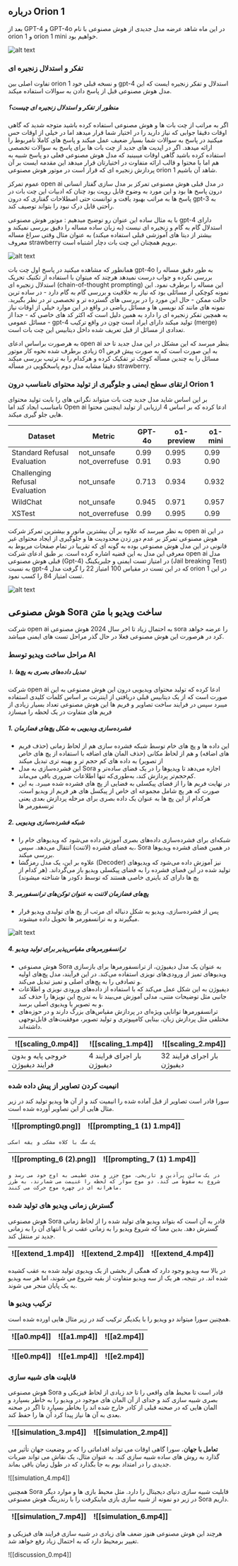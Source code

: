 
## **درباره Orion 1**

بعد از GPT-4 و GPT-4o در این ماه شاهد عرضه مدل جدیدی از هوش مصنوعی با نام orion 1 و orion 1 mini خواهیم بود.

![alt text](https://github.com/Arconize/OpenAi/blob/main/oai_o1_model_picker.webp)
### **تفکر و استدلال زنجیره ای**

تفاوت اصلی بین orion 1 و نسخه قبلی خود gpt-4 استدلال و تفکر زنجیره ایست که این مدل هوش مصنوعی قبل از پاسخ دادن به سوالات استفاده میکند.

##### منظور از تفکر و استدلال زنجیره ای چیست؟
اگر به مراتب از چت بات ها و هوش مصنوعی استفاده کرده باشید متوجه شدید که گاهی اوقات دقیقا جوابی که نیاز دارید را در اختیار شما قرار میدهد اما در خیلی از اوقات حس میکنید در پاسخ به سوالات شما بسیار ضعیف عمل میکند و پاسخ های کاملا نامربوط را ارائه میدهد.
اگر در اپدیت های جدید از چت بات ها برای پاسخ به سوالات تخصصی استفاده کرده باشید گاهی اوقات میبینید که مدل هوش مصنوعی فعلی دو پاسخ شبیه به هم اما با محتوا و قالب ارائه متفاوت در اختیارتان قرار میدهد
این مقدمه ایست بر آن پردازش زنجیره ای که قرار است در موتور هوش مصنوعی orion 1 شاهد آن باشیم.

عموم تمرکز open ai در مدل قبلی هوش مصنوعی تمرکز بر مدل سازی گفتار انسانی درون پاسخ ها بود و این مورد به وضوح قابل رویت بود چنان که ادبیات این چت بات در پاسخ ها به مراتب بهبود یافت و توانست حتی اصطلاحات گفتاری که درون gpt-3 به راحتی قابل درک نبود را بتواند توصیف کند.

با یه مثال ساده این عنوان رو توضیح میدهیم :
موتور هوش مصنوعی gpt-4 دارای استدلال گام به گام و زنجیره ای نیست (به زبان ساده مساله را دقیق بررسی نمیکند و بیشتر از دیتا های آموزشی قبلی استفاده میکند)
به عنوان مثال وقتی سراغ مساله معروف strawberry برویم همچنان این چت بات دچار اشتباه است.

![alt text](https://github.com/Arconize/OpenAi/blob/main/Screenshot%20From%202024-11-14%2014-08-04.png)

همانطور که مشاهده میکنید در پاسخ اول چت بات gpt-4o به طور دقیق مساله را بررسی نکرده و جواب درست نمیدهد هرچند که میتوان با استفاده از تکنیک تحریک استدلال زنجیره ای (chain-of-thought prompting) این مساله را برطرف نمود.
این نمونه کوچکی از مسائلی بود که نیاز به خلاقیت و بررسی گام به گام دارد - در ساده ترین حالت ممکن - حال این مورد را در بررسی های گسترده تر و تخصصی تر در نظر بگیرید.
نمونه های مانند کد نویسی ها و مسائل ریاضی در واقع در این موارد خیلی از اوقات نیاز به همچین تفکر زنجیره ای را دارد به همین دلیل است که اکثر کد های خاصی که - جدا از مسائل عمومی - gpt-4 تولید میکند دارای ایراد است چون در واقع ترکیب (merge) تعدادی از مسائل از قبل تعریف شده داخل دیتابیس این چت بات است.

به هرصورت براساس ادعای open ai بنظر میرسد که این مشکل در این مدل جدید تا حد زیادی برطرف شده نحوه کار موتور o1 به این صورت است که به صورت پیش فرض مسائل را به چندین مسأله کوچک تر تفکیک کرده و هرکدام را به ترتیب بررسی میکند دقیقا مشابه مدل دوم پاسخگویی در مسأله strawberry.


### ارتقای سطح ایمنی و جلوگیری از تولید محتوای نامناسب درون Orion 1
بر این اساس شاید مدل جدید چت بات میتواند نگرانی های را بابت تولید محتوای نامناسب ایجاد کند اما Open ai ادعا کرده که بر اساس 4 ارزیابی از تولید اینچنین محتوا هایی جلو گیری میکند.


| Dataset                        | Metric                       | GPT-4o       | o1-preview    | o1-mini      |
| ------------------------------ | ---------------------------- | ------------ | ------------- | ------------ |
| Standard Refusal Evaluation    | not_unsafe<br>not_overrefuse | 0.99<br>0.91 | 0.995<br>0.93 | 0.99<br>0.90 |
| Challenging Refusal Evaluation | not_unsafe                   | 0.713        | 0.934         | 0.932        |
| WildChat                       | not_unsafe                   | 0.945        | 0.971         | 0.957        |
| XSTest                         | not_overrefuse               | 0.99         | 0.995         | 0.99         |

به نظر میرسد که علاوه بر آن بیشترین مانور و بیشترین تمرکز شرکت open ai در این هوش مصنوعی تمرکز بر عدم دور زدن محدودیت ها و جلوگیری از ایجاد محتوای غیر قانونی در این مدل هوش مصنوعی بوده به گونه ای که تقریبا در تمام صفحات مربوط به معرفی این مدل به این قضیه اشاره کرده است.
بر طبق ادعای شرکت open ai مدل قبلی هوش مصنوعی (Gpt-4) در امتیاز تست ایمنی و جلبریکینگ (Jail breaking Test) به نسبت gpt-4 که در این تست در مقیاس 100 امتیاز 22 را گرفت مدل orion 1 در این تست امتیاز 84 را کسب نمود.

![alt text](https://github.com/Arconize/OpenAi/blob/main/Screenshot%20From%202024-11-14%2016-49-55.png)


## هوش مصنوعی Sora ساخت ویدیو با متن

شرکت open ai به احتمال زیاد تا اخر سال 2024 هوش مصنوعی sora را عرضه خواهد کرد در هرصورت این هوش مصنوعی فعلا در حال گذر مراحل تست های ایمنی میباشد.

### مراحل ساخت ویدیو توسط AI

##### ۱. **تبدیل داده‌های بصری به پچ‌ها**

شرکت open ai ادعا کرده که تولید محتوای ویدیویی درون این هوش مصنوعی به این صورت است که از یک دیتابیس قبلی دریافتی از اینترنت بر اساس کلمات کلیدی استفاده میبرد سپس در فرایند ساخت تصاویر و فریم ها این هوش مصنوعی تعداد بسیار زیادی از فریم های متفاوت در یک لحظه را میسازد 

##### 1. **فشرده‌سازی ویدیویی به شکل پچ‌های فضازمان**

- این داده ها و پچ های خام توسط شبکه فشرده سازی هم از لحاظ زمانی (حذف فریم های اضافه) و هم از لحاظ مکانی (حذف المان های اضافه با استفاده از پچ های خاص از تصویر) به داده های کم حجم تر و بهینه تری تبدیل میکند 
- این فشرده‌سازی به مدل Sora اجازه می‌دهد تا ویدیوها را در یک فضای ساده‌تر و کم‌حجم‌تر پردازش کند، به‌طوری‌که تنها اطلاعات ضروری باقی می‌ماند.
- در نهایت فریم ها را از فضای پیکسلی به فضایی از پچ های فشرده شده میبرد. به این صورت که هر پچ شامل مجموعه ای خاص از پیکسل های هر فریم از ویدیو است. هرکدام از این پچ ها به عنوان یک داده بصری برای مرحله پردازش بعدی یعنی ترنسفورمر ها

##### 2. **شبکه فشرده‌سازی ویدیویی**

- شبکه‌ای برای فشرده‌سازی داده‌های بصری آموزش داده می‌شود که ویدیوهای خام را به فضای فشرده (لاتنت) انتقال می‌دهد. سپس، Sora در همین فضای فشرده ویدیوها بررسی میکند.
- علاوه بر این، یک مدل رمزگشا (Decoder) نیز آموزش داده می‌شود که ویدیوهای تولید شده در این فضای فشرده را به فضای پیکسلی ویدیو باز می‌گرداند. (هر کدام از پچ ها دارای کد باینری خاصی هستند که توسط دکودر ها شناخته میشوند)

##### 3. **پچ‌های فضازمان لاتنت به عنوان توکن‌های ترانسفورمر**

- پس از فشرده‌سازی، ویدیو به شکل دنباله ای مرتب از پچ های تولیدی ویدیو قرار میگیرند و به ترانسفورمر ها تحویل داده میشوند.

![alt text](https://github.com/Arconize/OpenAi/blob/main/figure-patches.webp)


##### 4. **ترانسفورمرهای مقیاس‌پذیر برای تولید ویدیو**

- هوش مصنوعی Sora به عنوان یک مدل دیفیوژن، از ترانسفورمرها برای بازسازی ویدیوهای تمیز از ورودی‌های نویزی استفاده می‌کند. در این فرآیند، مدل پچ‌های اولیه و تصادفی را به پچ‌های اصلی و تمیز تبدیل می‌کند.
- دیفیوژن به این شکل عمل می‌کند که با استفاده از داده‌های ورودی نویزی و اطلاعات جانبی مثل توضیحات متنی، مدلی آموزش می‌بیند تا به تدریج این نویزها را حذف کند و به تصویر یا ویدیوی اصلی برسد.
- ترانسفورمرها توانایی ویژه‌ای در پردازش مقیاس‌های بزرگ دارند و در حوزه‌های مختلفی مثل پردازش زبان، بینایی کامپیوتری و تولید تصویر، موفقیت‌های قابل‌توجهی داشته‌اند.

| ![[scaling_0.mp4]]               | ![[scaling_1.mp4]]         | ![[scaling_2.mp4]]          |
| -------------------------------- | -------------------------- | --------------------------- |
| خروجی پایه و بدون فرایند دیفیوژن | 4 بار اجرای فرایند دیفیوژن | 32 بار اجرای فرایند دیفیوژن |

### انیمیت کردن تصاویر از پیش داده شده

سورا قادر است تصاویر از قبل آماده شده را انیمیت کند و از آن ها ویدیو تولید کند در زیر مثال هایی از این تصاویر آورده شده است.

| ![[prompting0.png]] | ![[prompting_1 (1) 1.mp4]] |
| ------------------- | -------------------------- |
`یک سگ با کلاه مشکی و یقه اسکی`

| ![[prompting_6 (2).png]] | ![[prompting_7 (1) 1.mp4]] |
| ------------------------ | -------------------------- |
`در یک سالن پرآذین و تاریخی، موج جزر و مدی عظیمی به اوج خود می رسد و شروع به سقوط می کند. دو موج سوار که لحظه را غنیمت می شمارند، به طرز ماهرانه ای در چهره موج حرکت می کنند.`


### گسترش زمانی ویدیو های تولید شده

هوش مصنوعی Sora قادر به آن است که بتواند ویدیو های تولید شده را از لحاظ زمانی گسترش دهد. بدین معنا که شروع ویدیو را به زمانی عقب تر یا انتهای آن را به زمانی جدید تر منتقل کند.

| ![[extend_1.mp4]] | ![[extend_2.mp4]] | ![[extend_4.mp4]] |
| ----------------- | ----------------- | ----------------- |

در بالا سه ویدیو وجود دارد که همگی از بخشی از یک ویدیوی تولید شده به عقب کشیده شده اند. در نتیجه، هر یک از سه ویدیو متفاوت از بقیه شروع می شوند، اما هر سه ویدیو به یک پایان منجر می شوند.
### ترکیب ویدیو ها

همچنین سورا میتواند دو ویدیو را با یکدیگر ترکیب کند در زیر مثال هایی اورده شده است.

| ![[a0.mp4]] | ![[a1.mp4]] | ![[a2.mp4]] |
| ----------- | ----------- | ----------- |

| ![[e0.mp4]] | ![[e1.mp4]] | ![[e2.mp4]] |
| ----------- | ----------- | ----------- |

### قابلیت های شبیه سازی

هوش مصنوعی Sora قادر است تا محیط های واقعی را تا حد زیادی از لحاظ فیزیکی و بصری شبیه سازی کند و جدای از آن المان های موجود در ویدیو را به خاطر بسپارد و المان هایی که در صحنه قبلی از کادر خارج شده اند را بخاطر بسپارد تا اگر در صحنه بعدی به آن ها نیاز پیدا کرد آن ها را حفظ کند.

| ![[simulation_3.mp4]] | ![[simulation_2.mp4]] |
| --------------------- | --------------------- |


**تعامل با جهان.** سورا گاهی اوقات می تواند اقداماتی را که بر وضعیت جهان تأثیر می گذارد به روش های ساده شبیه سازی کند. به عنوان مثال، یک نقاش می تواند ضربات جدیدی را در امتداد بوم به جا بگذارد که در طول زمان باقی بماند.


![[simulation_4.mp4]]


همچنین Sora قابلیت شبیه سازی دنیای دیجیتال را دارد. مثل محیط بازی ها و موارد دیگر در زیر دو نمونه از شبیه سازی بازی ماینکرفت را با رندرینگ هوش مصنوعی Sora داریم.


| ![[simulation_7.mp4]] | ![[simulation_6.mp4]] |
| --------------------- | --------------------- |


هرچند این هوش مصنوعی هنوز ضعف های زیادی در شبیه سازی فرایند های فیزیکی و تغییر برمحیط دارد که به احتمال زیاد رفع خواهد شد.

![[discussion_0.mp4]]

